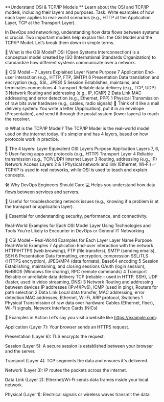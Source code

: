 **Understand OSI & TCP/IP Models
**
Learn about the OSI and TCP/IP models, including their layers and purposes.
Task: Write examples of how each layer applies to real-world scenarios (e.g., HTTP at the Application Layer, TCP at the Transport Layer).

In DevOps and networking, understanding how data flows between systems is crucial. Two important models help explain this: the OSI Model and the TCP/IP Model. Let’s break them down in simple terms.

🧱 What is the OSI Model?
OSI (Open Systems Interconnection) is a conceptual model created by ISO (International Standards Organization) to standardize how different systems communicate over a network.

🧱 OSI Model – 7 Layers Explained
Layer	Name	Purpose
7	Application	End-user interaction (e.g., HTTP, FTP, SMTP)
6	Presentation	Data translation and encryption (e.g., SSL, JPEG)
5	Session	Establishes, maintains, and terminates connections
4	Transport	Reliable data delivery (e.g., TCP, UDP)
3	Network	Routing and addressing (e.g., IP, ICMP)
2	Data Link	MAC addressing and error detection (e.g., Ethernet, PPP)
1	Physical	Transmission of raw bits over hardware (e.g., cables, radio signals)
🧠 Think of it like a mail delivery system: You write a letter (Application), put it in an envelope (Presentation), and send it through the postal system (lower layers) to reach the receiver.

🌐 What is the TCP/IP Model?
The TCP/IP Model is the real-world model used on the internet today. It's simpler and has 4 layers, based on how protocols work in practice.

🔄 The 4 layers:
Layer	Equivalent OSI Layers	Purpose
Application	Layers 7, 6, 5	User-facing apps and protocols (e.g., HTTP)
Transport	Layer 4	Reliable transmission (e.g., TCP/UDP)
Internet	Layer 3	Routing, addressing (e.g., IP)
Network Access	Layers 2 & 1	Physical network and link (Ethernet, Wi-Fi)
✅ TCP/IP is used in real networks, while OSI is used to teach and explain concepts.

🛠️ Why DevOps Engineers Should Care
💻 Helps you understand how data flows between services and servers.

🐞 Useful for troubleshooting network issues (e.g., knowing if a problem is at the transport or application layer).

🔐 Essential for understanding security, performance, and connectivity.

Real-World Examples for Each OSI Model Layer
Using Technologies and Tools You’re Likely to Encounter in DevOps or General IT Networking

🔌 OSI Model – Real-World Examples for Each Layer
Layer	Name	Purpose	Real-World Examples
7	Application	End-user interaction with the network	HTTP/HTTPS (web browsing), FTP (file transfers), SMTP (sending emails), SSH
6	Presentation	Data formatting, encryption, compression	SSL/TLS (HTTPS encryption), JPEG/MP4 (data formats), Base64 encoding
5	Session	Establishing, maintaining, and closing sessions	OAuth (login session), NetBIOS (Windows file sharing), RPC (remote commands)
4	Transport	Reliable or unreliable data delivery	TCP (reliable - used in HTTP, SSH), UDP (faster, used in video streaming, DNS)
3	Network	Routing and addressing between devices	IP addresses (IPv4/IPv6), ICMP (used in ping), Routers for path selection
2	Data Link	Local data transfer, MAC addressing, error detection	MAC addresses, Ethernet, Wi-Fi, ARP protocol, Switches
1	Physical	Transmission of raw data over hardware	Cables (Ethernet, fiber), Wi-Fi signals, Network Interface Cards (NICs)

📘 Examples in Action
Let’s say you visit a website like https://example.com:

Application (Layer 7): Your browser sends an HTTPS request.

Presentation (Layer 6): TLS encrypts the request.

Session (Layer 5): A secure session is established between your browser and the server.

Transport (Layer 4): TCP segments the data and ensures it's delivered.

Network (Layer 3): IP routes the packets across the internet.

Data Link (Layer 2): Ethernet/Wi-Fi sends data frames inside your local network.

Physical (Layer 1): Electrical signals or wireless waves transmit the data.
